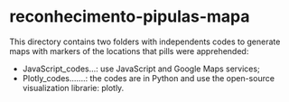 # reconhecimento-pipulas-mapa

This directory contains two folders with independents codes to generate maps with markers of the locations that pills were apprehended:

* JavaScript_codes...: use JavaScript and Google Maps services;
* Plotly_codes.......: the codes are in Python and use the open-source visualization librarie: plotly.
